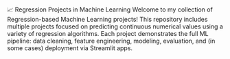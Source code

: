 📈 Regression Projects in Machine Learning
Welcome to my collection of Regression-based Machine Learning projects! This repository includes multiple projects focused on predicting continuous numerical values using a variety of regression algorithms. Each project demonstrates the full ML pipeline: data cleaning, feature engineering, modeling, evaluation, and (in some cases) deployment via Streamlit apps.

